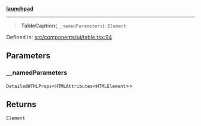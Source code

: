 [**launchpad**](index.md)

***

> **TableCaption**(`__namedParameters`): `Element`

Defined in: [src/components/ui/table.tsx:94](https://github.com/victorbratov/launchpad/blob/76a3946e066bd4867b4d8959b0de6dc2965f2137/src/components/ui/table.tsx#L94)

## Parameters

### \_\_namedParameters

`DetailedHTMLProps`\<`HTMLAttributes`\<`HTMLElement`\>\>

## Returns

`Element`
